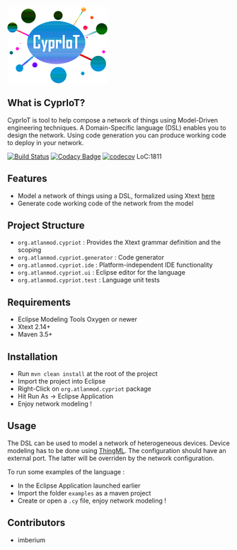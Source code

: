 ![CyprIoT Logo](logo.png)

## What is CyprIoT?
CyprIoT is tool to help compose a network of things using Model-Driven engineering techniques. A Domain-Specific language (DSL) enables you to design the network. Using code generation you can produce working code to deploy in your network.

[![Build Status](https://travis-ci.org/atlanmod/CyprIoT.svg?branch=master)](https://travis-ci.org/atlanmod/CyprIoT) [![Codacy Badge](https://api.codacy.com/project/badge/Grade/514aac3f5239460281668f1bc65305d3)](https://www.codacy.com/app/imberium/CyprIoT?utm_source=github.com&amp;utm_medium=referral&amp;utm_content=atlanmod/CyprIoT&amp;utm_campaign=Badge_Grade) [![codecov](https://codecov.io/gh/atlanmod/CyprIoT/branch/master/graph/badge.svg)](https://codecov.io/gh/atlanmod/CyprIoT) LoC:1811

## Features

* Model a network of things using a DSL, formalized using Xtext [here](https://github.com/atlanmod/CyprIoT/tree/master/org.atlanmod.cypriot/src/org/atlanmod/cypriot)
* Generate code working code of the network from the model

## Project Structure

* ``org.atlanmod.cypriot`` : Provides the Xtext grammar definition and the scoping
* ``org.atlanmod.cypriot.generator`` : Code generator
* ``org.atlanmod.cypriot.ide`` : Platform-independent IDE functionality 
* ``org.atlanmod.cypriot.ui`` : Eclipse editor for the language
* ``org.atlanmod.cypriot.test`` : Language unit tests

## Requirements

* Eclipse Modeling Tools Oxygen or newer
* Xtext 2.14+
* Maven 3.5+

## Installation

* Run ``mvn clean install`` at the root of the project	
* Import the project into Eclipse
* Right-Click on ``org.atlanmod.cypriot`` package
* Hit Run As -> Eclipse Application
* Enjoy network modeling !

## Usage

The DSL can be used to model a network of heterogeneous devices. Device modeling has to be done using [ThingML](https://github.com/TelluIoT/ThingML). The configuration should have an external port. The latter will be overriden by the network configuration.

To run some examples of the language :

* In the Eclipse Application launched earlier
* Import the folder ``examples`` as a maven project
* Create or open a ``.cy`` file, enjoy network modeling !

## Contributors

* imberium